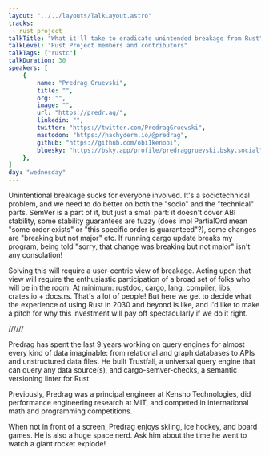 ```yaml
---
layout: "../../layouts/TalkLayout.astro"
tracks:
 - rust project
talkTitle: "What it'll take to eradicate unintended breakage from Rust"
talkLevel: "Rust Project members and contributors"
talkTags: ["rustc"]
talkDuration: 30
speakers: [
    {
        name: "Predrag Gruevski",
        title: "",
        org: "",
        image: "",
        url: "https://predr.ag/",
        linkedin: "",
        twitter: "https://twitter.com/PredragGruevski",
        mastodon: "https://hachyderm.io/@predrag",
        github: "https://github.com/obi1kenobi",
        bluesky: "https://bsky.app/profile/predraggruevski.bsky.social",
    },
]
day: "wednesday"
---
```


Unintentional breakage sucks for everyone involved. It's a sociotechnical
problem, and we need to do better on both the "socio" and the "technical"
parts. SemVer is a part of it, but just a small part: it doesn't cover ABI
stability, some stability guarantees are fuzzy (does impl PartialOrd mean "some
order exists" or "this specific order is guaranteed"?), some changes are
"breaking but not major" etc. If running cargo update breaks my program, being
told "sorry, that change was breaking but not major" isn't any consolation!

Solving this will require a user-centric view of breakage. Acting upon that
view will require the enthusiastic participation of a broad set of folks who
will be in the room. At minimum: rustdoc, cargo, lang, compiler, libs,
crates.io + docs.rs. That's a lot of people! But here we get to decide what the
experience of using Rust in 2030 and beyond is like, and I'd like to make a
pitch for why this investment will pay off spectacularly if we do it right.


////// <!-- sepatator between abstract and bio -->

Predrag has spent the last 9 years working on query engines for almost every
kind of data imaginable: from relational and graph databases to APIs and
unstructured data files. He built Trustfall, a universal query engine that can
query any data source(s), and cargo-semver-checks, a semantic versioning linter
for Rust.

Previously, Predrag was a principal engineer at Kensho Technologies, did
performance engineering research at MIT, and competed in international math and
programming competitions.

When not in front of a screen, Predrag enjoys skiing, ice hockey, and board
games. He is also a huge space nerd. Ask him about the time he went to watch a
giant rocket explode!

